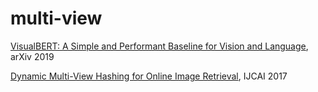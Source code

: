 # multi-view
[VisualBERT: A Simple and Performant Baseline for Vision and Language](https://arxiv.org/abs/1908.03557), arXiv 2019

[Dynamic Multi-View Hashing for Online Image Retrieval](https://eprints.lancs.ac.uk/id/eprint/87896/), IJCAI 2017
